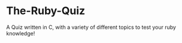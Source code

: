 # The-Ruby-Quiz
A Quiz written in C, with a variety of different topics to test your ruby knowledge!
